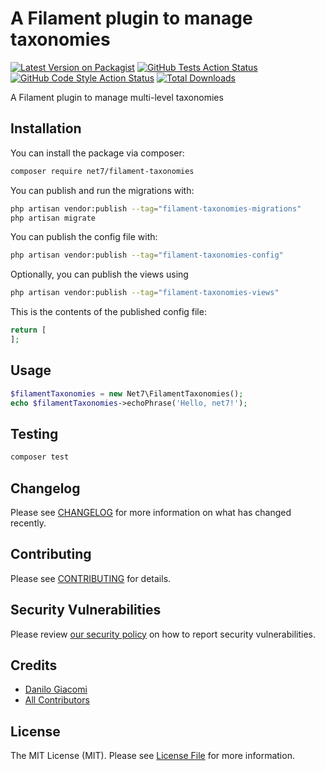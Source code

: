 # A Filament plugin to manage taxonomies

[![Latest Version on Packagist](https://img.shields.io/packagist/v/net7/filament-taxonomies.svg?style=flat-square)](https://packagist.org/packages/net7/filament-taxonomies)
[![GitHub Tests Action Status](https://img.shields.io/github/actions/workflow/status/net7/filament-taxonomies/run-tests.yml?branch=main&label=tests&style=flat-square)](https://github.com/net7/filament-taxonomies/actions?query=workflow%3Arun-tests+branch%3Amain)
[![GitHub Code Style Action Status](https://img.shields.io/github/actions/workflow/status/net7/filament-taxonomies/fix-php-code-styling.yml?branch=main&label=code%20style&style=flat-square)](https://github.com/net7/filament-taxonomies/actions?query=workflow%3A"Fix+PHP+code+styling"+branch%3Amain)
[![Total Downloads](https://img.shields.io/packagist/dt/net7/filament-taxonomies.svg?style=flat-square)](https://packagist.org/packages/net7/filament-taxonomies)


A Filament plugin to manage multi-level taxonomies 

## Installation

You can install the package via composer:

```bash
composer require net7/filament-taxonomies
```

You can publish and run the migrations with:

```bash
php artisan vendor:publish --tag="filament-taxonomies-migrations"
php artisan migrate
```

You can publish the config file with:

```bash
php artisan vendor:publish --tag="filament-taxonomies-config"
```

Optionally, you can publish the views using

```bash
php artisan vendor:publish --tag="filament-taxonomies-views"
```

This is the contents of the published config file:

```php
return [
];
```

## Usage

```php
$filamentTaxonomies = new Net7\FilamentTaxonomies();
echo $filamentTaxonomies->echoPhrase('Hello, net7!');
```

## Testing

```bash
composer test
```

## Changelog

Please see [CHANGELOG](CHANGELOG.md) for more information on what has changed recently.

## Contributing

Please see [CONTRIBUTING](.github/CONTRIBUTING.md) for details.

## Security Vulnerabilities

Please review [our security policy](../../security/policy) on how to report security vulnerabilities.

## Credits

- [Danilo Giacomi](https://github.com/danilogiacomi)
- [All Contributors](../../contributors)

## License

The MIT License (MIT). Please see [License File](LICENSE.md) for more information.
